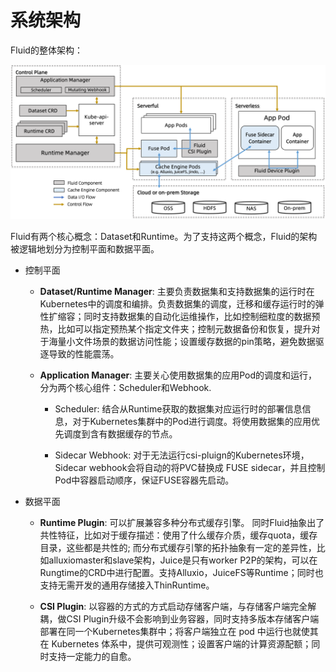# 系统架构

Fluid的整体架构：

![](../../../static/concepts/architecture.png)


Fluid有两个核心概念：Dataset和Runtime。为了支持这两个概念，Fluid的架构被逻辑地划分为控制平面和数据平面。


- 控制平面 

  - **Dataset/Runtime Manager**: 主要负责数据集和支持数据集的运行时在Kubernetes中的调度和编排。负责数据集的调度，迁移和缓存运行时的弹性扩缩容；同时支持数据集的自动化运维操作，比如控制细粒度的数据预热，比如可以指定预热某个指定文件夹；控制元数据备份和恢复，提升对于海量小文件场景的数据访问性能；设置缓存数据的pin策略，避免数据驱逐导致的性能震荡。


  - **Application Manager**: 主要关心使用数据集的应用Pod的调度和运行，分为两个核心组件：Scheduler和Webhook.

    - Scheduler: 结合从Runtime获取的数据集对应运行时的部署信息信息，对于Kubernetes集群中的Pod进行调度。将使用数据集的应用优先调度到含有数据缓存的节点。

    - Sidecar Webhook: 对于无法运行csi-pluign的Kubernetes环境， Sidecar webhook会将自动的将PVC替换成 FUSE sidecar，并且控制Pod中容器启动顺序，保证FUSE容器先启动。


 - 数据平面

   - **Runtime Plugin**: 可以扩展兼容多种分布式缓存引擎。
同时Fluid抽象出了共性特征，比如对于缓存描述：使用了什么缓存介质，缓存quota，缓存目录，这些都是共性的; 而分布式缓存引擎的拓扑抽象有一定的差异性，比如alluxiomaster和slave架构，Juice是只有worker P2P的架构，可以在Rungtime的CRD中进行配置。支持Alluxio，JuiceFS等Runtime；同时也支持无需开发的通用存储接入ThinRuntime。


   - **CSI Plugin**: 以容器的方式的方式启动存储客户端，与存储客户端完全解耦，做CSI Plugin升级不会影响到业务容器，同时支持多版本存储客户端部署在同一个Kubernetes集群中；将客户端独立在 pod 中运行也就使其在 Kubernetes 体系中，提供可观测性；设置客户端的计算资源配额；同时支持一定能力的自愈。
